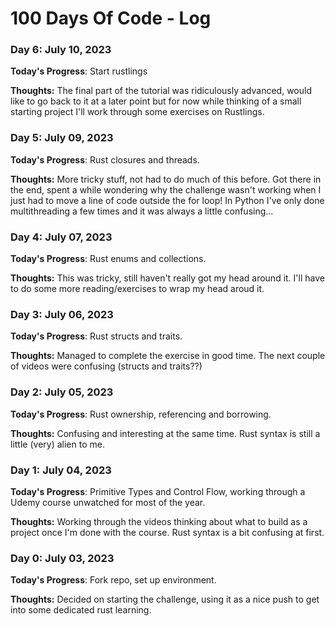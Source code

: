 # 100 Days Of Code - Log

### Day 6: July 10, 2023
**Today's Progress**: Start rustlings

**Thoughts:** The final part of the tutorial was ridiculously advanced, would like to go back to it at a later point but for now while thinking of a small starting project I'll work through some exercises on Rustlings.


### Day 5: July 09, 2023
**Today's Progress**: Rust closures and threads.

**Thoughts:** More tricky stuff, not had to do much of this before. Got there in the end, spent a while wondering why the challenge wasn't working when I just had to move a line of code outside the for loop! In Python I've only done multithreading a few times and it was always a little confusing...


### Day 4: July 07, 2023
**Today's Progress**: Rust enums and collections.

**Thoughts:** This was tricky, still haven't really got my head around it. I'll have to do some more reading/exercises to wrap my head aroud it.


### Day 3: July 06, 2023
**Today's Progress**: Rust structs and traits.

**Thoughts:** Managed to complete the exercise in good time. The next couple of videos were confusing (structs and traits??)  
   
  
### Day 2: July 05, 2023
**Today's Progress**: Rust ownership, referencing and borrowing.

**Thoughts:** Confusing and interesting at the same time. Rust syntax is still a little (very) alien to me.


### Day 1: July 04, 2023
**Today's Progress**: Primitive Types and Control Flow, working through a Udemy course unwatched for most of the year.

**Thoughts:** Working through the videos thinking about what to build as a project once I'm done with the course. Rust syntax is a bit confusing at first.


### Day 0: July 03, 2023
**Today's Progress**: Fork repo, set up environment.

**Thoughts:** Decided on starting the challenge, using it as a nice push to get into some dedicated rust learning.

